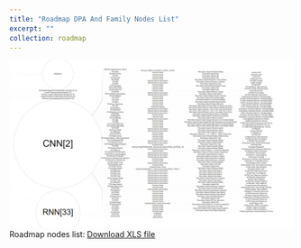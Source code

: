 ```yaml
---
title: "Roadmap DPA And Family Nodes List"
excerpt: ""
collection: roadmap
---
```

<img src='../images/Roadmap-Sample.png'><br/>
Roadmap nodes list:
[Download XLS file](https://github.com/phoenixml/roadmap.github.io/blob/master/files/DPA_Family_Nodes.xlsx?raw=true)
